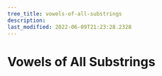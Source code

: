```yaml
---
tree_title: vowels-of-all-substrings
description: 
last_modified: 2022-06-09T21:23:28.2328
---
```


# Vowels of All Substrings
